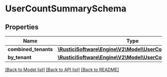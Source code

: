 # UserCountSummarySchema

## Properties
Name | Type | Description | Notes
------------ | ------------- | ------------- | -------------
**combined_tenants** | [**\RusticiSoftware\Engine\V2\Model\UserCountDetailSchema**](UserCountDetailSchema.md) |  | [optional] 
**by_tenant** | [**\RusticiSoftware\Engine\V2\Model\UserCountDetailSchema[]**](UserCountDetailSchema.md) |  | 

[[Back to Model list]](../README.md#documentation-for-models) [[Back to API list]](../README.md#documentation-for-api-endpoints) [[Back to README]](../README.md)



